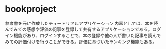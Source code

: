 # bookproject
参考書を元に作成したチュートリアルアプリケーション
内容としては、本を読んでみての感想や評価の記事を登録して共有するアプリケーションである。ログイン機能があり、ログインすることで、本の登録や他の人が書いた記事を読んでみての評価付けを行うことができる。評価に基づいたランキング機能もある。
